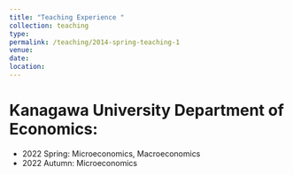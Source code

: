 ```yaml
---
title: "Teaching Experience "
collection: teaching
type:
permalink: /teaching/2014-spring-teaching-1
venue:
date:
location:
---
```


Kanagawa University Department of Economics:
====== 
* 2022 Spring: Microeconomics, Macroeconomics
* 2022 Autumn: Microeconomics
